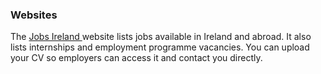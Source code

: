 ###  Websites

The [ Jobs Ireland ](http://www.jobsireland.ie/) website lists jobs available
in Ireland and abroad. It also lists internships and employment programme
vacancies. You can upload your CV so employers can access it and contact you
directly.
